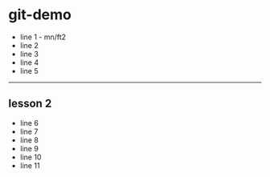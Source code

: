 # git-demo

- line 1 - mn/ft2
- line 2
- line 3
- line 4
- line 5

--------
## lesson 2

- line 6
- line 7
- line 8
- line 9
- line 10
- line 11
